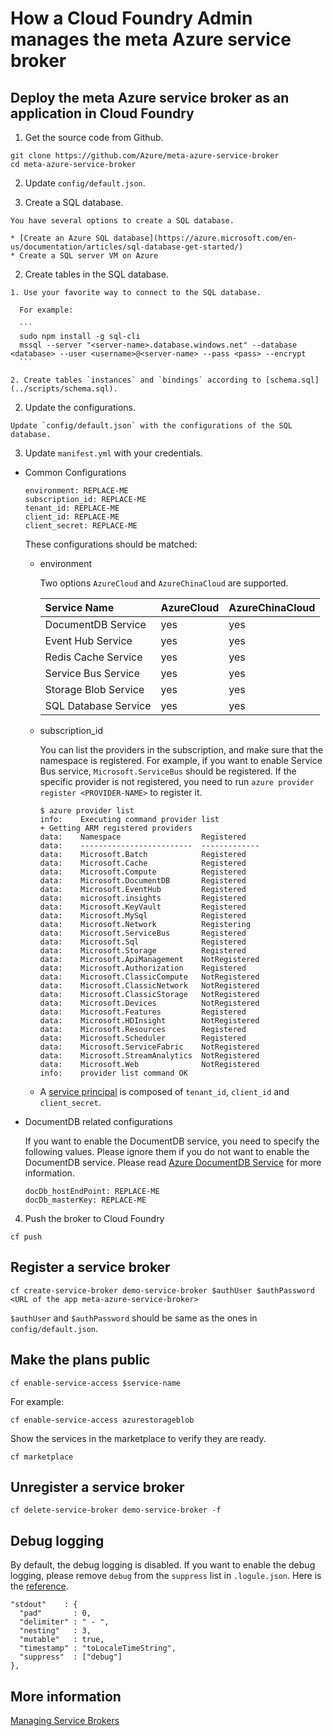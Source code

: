 # How a Cloud Foundry Admin manages the meta Azure service broker

## Deploy the meta Azure service broker as an application in Cloud Foundry

1. Get the source code from Github.

  ```
  git clone https://github.com/Azure/meta-azure-service-broker
  cd meta-azure-service-broker
  ```

2. Update `config/default.json`.

  1. Create a SQL database.

    You have several options to create a SQL database.

    * [Create an Azure SQL database](https://azure.microsoft.com/en-us/documentation/articles/sql-database-get-started/)
    * Create a SQL server VM on Azure

  2. Create tables in the SQL database.

    1. Use your favorite way to connect to the SQL database.

      For example:

      ```
      sudo npm install -g sql-cli
      mssql --server "<server-name>.database.windows.net" --database <database> --user <username>@<server-name> --pass <pass> --encrypt
      ```

    2. Create tables `instances` and `bindings` according to [schema.sql](../scripts/schema.sql).

  2. Update the configurations.

    Update `config/default.json` with the configurations of the SQL database.

3. Update `manifest.yml` with your credentials.

  * Common Configurations

    ```
    environment: REPLACE-ME
    subscription_id: REPLACE-ME
    tenant_id: REPLACE-ME
    client_id: REPLACE-ME
    client_secret: REPLACE-ME
    ```

    These configurations should be matched:

    * environment

      Two options `AzureCloud` and `AzureChinaCloud` are supported.

      | Service Name | AzureCloud | AzureChinaCloud |
      |:---|:---|:---|
      | DocumentDB Service | yes | yes |
      | Event Hub Service | yes | yes |
      | Redis Cache Service | yes | yes |
      | Service Bus Service | yes | yes |
      | Storage Blob Service | yes | yes |
      | SQL Database Service | yes | yes |

    * subscription_id

      You can list the providers in the subscription, and make sure that the namespace is registered. For example, if you want to enable Service Bus service, `Microsoft.ServiceBus` should be registered. If the specific provider is not registered, you need to run `azure provider register <PROVIDER-NAME>` to register it.

      ```
      $ azure provider list
      info:    Executing command provider list
      + Getting ARM registered providers
      data:    Namespace                  Registered
      data:    -------------------------  -------------
      data:    Microsoft.Batch            Registered
      data:    Microsoft.Cache            Registered
      data:    Microsoft.Compute          Registered
      data:    Microsoft.DocumentDB       Registered
      data:    Microsoft.EventHub         Registered
      data:    microsoft.insights         Registered
      data:    Microsoft.KeyVault         Registered
      data:    Microsoft.MySql            Registered
      data:    Microsoft.Network          Registering
      data:    Microsoft.ServiceBus       Registered
      data:    Microsoft.Sql              Registered
      data:    Microsoft.Storage          Registered
      data:    Microsoft.ApiManagement    NotRegistered
      data:    Microsoft.Authorization    Registered
      data:    Microsoft.ClassicCompute   NotRegistered
      data:    Microsoft.ClassicNetwork   NotRegistered
      data:    Microsoft.ClassicStorage   NotRegistered
      data:    Microsoft.Devices          NotRegistered
      data:    Microsoft.Features         Registered
      data:    Microsoft.HDInsight        NotRegistered
      data:    Microsoft.Resources        Registered
      data:    Microsoft.Scheduler        Registered
      data:    Microsoft.ServiceFabric    NotRegistered
      data:    Microsoft.StreamAnalytics  NotRegistered
      data:    Microsoft.Web              NotRegistered
      info:    provider list command OK
      ```

    * A [service principal](https://azure.microsoft.com/en-us/documentation/articles/resource-group-create-service-principal-portal/) is composed of `tenant_id`, `client_id` and `client_secret`.

  * DocumentDB related configurations

    If you want to enable the DocumentDB service, you need to specify the following values. Please ignore them if you do not want to enable the DocumentDB service. Please read [Azure DocumentDB Service](./docs/azure-document-db.md) for more information.

    ```
    docDb_hostEndPoint: REPLACE-ME
    docDb_masterKey: REPLACE-ME
    ```

4. Push the broker to Cloud Foundry

  ```
  cf push
  ```

## Register a service broker

```
cf create-service-broker demo-service-broker $authUser $authPassword <URL of the app meta-azure-service-broker>
```

`$authUser` and `$authPassword` should be same as the ones in `config/default.json`.

## Make the plans public

```
cf enable-service-access $service-name
```

For example:

```
cf enable-service-access azurestorageblob
```

Show the services in the marketplace to verify they are ready.

```
cf marketplace
```

## Unregister a service broker

```
cf delete-service-broker demo-service-broker -f
```

## Debug logging

By default, the debug logging is disabled. If you want to enable the debug logging, please remove `debug` from the `suppress` list in `.logule.json`. Here is the [reference](https://github.com/clux/logule#configuration).

```
"stdout"    : {
  "pad"       : 0,
  "delimiter" : " - ",
  "nesting"   : 3,
  "mutable"   : true,
  "timestamp" : "toLocaleTimeString",
  "suppress"  : ["debug"]
},
```

## More information

[Managing Service Brokers](http://docs.cloudfoundry.org/services/managing-service-brokers.html)
